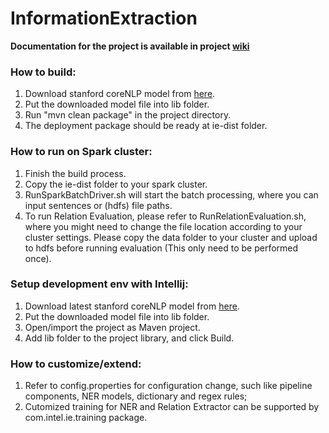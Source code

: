 # InformationExtraction

**Documentation for the project is available in project [wiki](https://github.com/intel-analytics/InformationExtraction/wiki)**

### How to build:

1. Download stanford coreNLP model from [here](https://drive.google.com/open?id=0B9zID9CU9HQeMEt6clEwT2dFdms).
2. Put the downloaded model file into lib folder.
3. Run "mvn clean package" in the project directory.
4. The deployment package should be ready at ie-dist folder.

### How to run on Spark cluster:

1. Finish the build process.
2. Copy the ie-dist folder to your spark cluster.
3. RunSparkBatchDriver.sh will start the batch processing, where you can input sentences or (hdfs) file paths.
4. To run Relation Evaluation, please refer to RunRelationEvaluation.sh, where you might need to change the file location according to your cluster settings. Please copy the data folder to your cluster and upload to hdfs before running evaluation (This only need to be performed once).

### Setup development env with Intellij:

1. Download latest stanford coreNLP model from [here](https://drive.google.com/open?id=0B9zID9CU9HQeMEt6clEwT2dFdms).
2. Put the downloaded model file into lib folder.
3. Open/import the project as Maven project.
4. Add lib folder to the project library, and click Build.

### How to customize/extend:

1. Refer to config.properties for configuration change, such like pipeline components, NER models, dictionary and regex rules;
2. Cutomized training for NER and Relation Extractor can be supported by com.intel.ie.training package.
